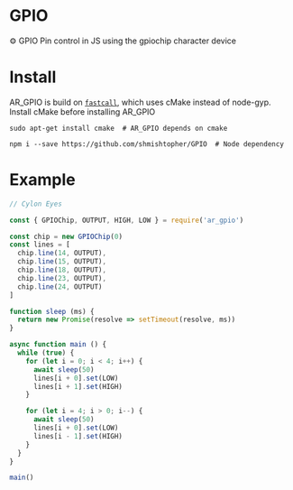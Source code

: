 # GPIO
:gear: GPIO Pin control in JS using the gpiochip character device

# Install
AR_GPIO is build on [`fastcall`](https://www.npmjs.com/package/fastcall), which uses cMake instead of node-gyp.  Install cMake before installing AR_GPIO
```
sudo apt-get install cmake  # AR_GPIO depends on cmake
```
```
npm i --save https://github.com/shmishtopher/GPIO  # Node dependency
```


# Example
```JavaScript
// Cylon Eyes

const { GPIOChip, OUTPUT, HIGH, LOW } = require('ar_gpio')

const chip = new GPIOChip(0)
const lines = [
  chip.line(14, OUTPUT),
  chip.line(15, OUTPUT),
  chip.line(18, OUTPUT),
  chip.line(23, OUTPUT),
  chip.line(24, OUTPUT)
]

function sleep (ms) {
  return new Promise(resolve => setTimeout(resolve, ms))
}

async function main () {
  while (true) {
    for (let i = 0; i < 4; i++) {
      await sleep(50)
      lines[i + 0].set(LOW) 
      lines[i + 1].set(HIGH)
    }

    for (let i = 4; i > 0; i--) {
      await sleep(50)
      lines[i + 0].set(LOW)
      lines[i - 1].set(HIGH)
    }
  }
}

main()
```
